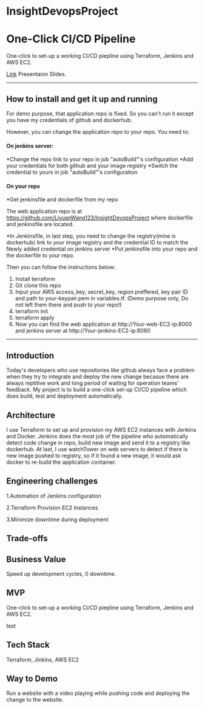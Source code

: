 # InsightDevopsProject

# One-Click CI/CD Pipeline

One-click to set-up a working CI/CD piepline using Terraform, Jenkins and AWS EC2.

[Link](#) Presentaion Slides.

<hr/>

## How to install and get it up and running
For demo purpose, that application repo is fixed. So you can't run it except you have my credentials of github and dockerhub.

However, you can change the application repo to your repo. You need to: 
#### On jenkins server: 
*Change the repo link to your repo in job "autoBuild"'s configuration 
*Add your credentials for both github and your image registry
*Switch the credential to yours in job "autoBuild"'s configuration 
#### On your repo
*Get jenkinsfile and dockerfile from my repo


The web application repo is at https://github.com/LiyuanWang123/InsightDevopsProject where dockerfile and jenkinsfile are located.


*In Jenkinsfile, in last step, you need to change the registry(mine is dockerhub) link to your image registry and the credential ID to match the Newly added credential on jenkins server
*Put jenkinsfile into your repo and the dockerfile to your repo. 

Then you can follow the instructions below:  

1. Install terraform
2. Git clone this repo
3. Input your AWS access_key, secret_key, region preffered, key pair ID and path to your-keypair.pem in variables.tf. (Demo purpose only, Do not left them there and push to your repo!)
4. terraform init
5. terraform apply
6. Now you can find the web application at http://Your-web-EC2-ip:8000 and jenkins server at http://Your-jenkins-EC2-ip:8080








<hr/>

## Introduction

Today's developers who use repositories like github always face a problem when they try to integrate and deploy the new change becasue there are always reptitive work and long period of waiting for operation teams' feedback. My project is to build a one-click set-up CI/CD pipeline which does build, test and deployment automatically. 

## Architecture

I use Terraform to set up and provision my AWS EC2 instances with Jenkins and Docker. Jenkins does the most job of the pipeline who automatically detect code change in repo, build new image and send it to a registry like dockerhub. At last, I use watchTower on web servers to detect if there is new image pushed to registry, so if it found a new image, it would ask docker to re-build the application container.

## Engineering challenges

1.Automation of Jenkins configuration

2.Terraform Provision EC2 Instances

3.Minimize downtime during deployment

## Trade-offs


## Business Value 

Speed up development cycles, 0 downtime.

## MVP

One-click to set-up a working CI/CD piepline using Terraform, Jenkins and AWS EC2.

test

## Tech Stack

Terraform, Jinkins, AWS EC2

## Way to Demo

Run a website with a video playing while pushing code and deploying the change to the website.
